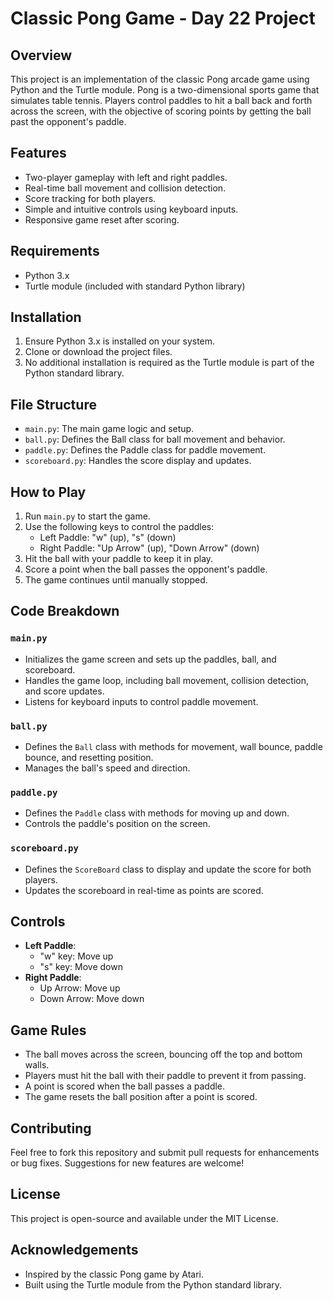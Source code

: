 # Classic Pong Game - Day 22 Project

## Overview
This project is an implementation of the classic Pong arcade game using Python and the Turtle module. Pong is a two-dimensional sports game that simulates table tennis. Players control paddles to hit a ball back and forth across the screen, with the objective of scoring points by getting the ball past the opponent's paddle.

## Features
- Two-player gameplay with left and right paddles.
- Real-time ball movement and collision detection.
- Score tracking for both players.
- Simple and intuitive controls using keyboard inputs.
- Responsive game reset after scoring.

## Requirements
- Python 3.x
- Turtle module (included with standard Python library)

## Installation
1. Ensure Python 3.x is installed on your system.
2. Clone or download the project files.
3. No additional installation is required as the Turtle module is part of the Python standard library.

## File Structure
- `main.py`: The main game logic and setup.
- `ball.py`: Defines the Ball class for ball movement and behavior.
- `paddle.py`: Defines the Paddle class for paddle movement.
- `scoreboard.py`: Handles the score display and updates.

## How to Play
1. Run `main.py` to start the game.
2. Use the following keys to control the paddles:
   - Left Paddle: "w" (up), "s" (down)
   - Right Paddle: "Up Arrow" (up), "Down Arrow" (down)
3. Hit the ball with your paddle to keep it in play.
4. Score a point when the ball passes the opponent's paddle.
5. The game continues until manually stopped.

## Code Breakdown
### `main.py`
- Initializes the game screen and sets up the paddles, ball, and scoreboard.
- Handles the game loop, including ball movement, collision detection, and score updates.
- Listens for keyboard inputs to control paddle movement.

### `ball.py`
- Defines the `Ball` class with methods for movement, wall bounce, paddle bounce, and resetting position.
- Manages the ball's speed and direction.

### `paddle.py`
- Defines the `Paddle` class with methods for moving up and down.
- Controls the paddle's position on the screen.

### `scoreboard.py`
- Defines the `ScoreBoard` class to display and update the score for both players.
- Updates the scoreboard in real-time as points are scored.

## Controls
- **Left Paddle**: 
  - "w" key: Move up
  - "s" key: Move down
- **Right Paddle**: 
  - Up Arrow: Move up
  - Down Arrow: Move down

## Game Rules
- The ball moves across the screen, bouncing off the top and bottom walls.
- Players must hit the ball with their paddle to prevent it from passing.
- A point is scored when the ball passes a paddle.
- The game resets the ball position after a point is scored.

## Contributing
Feel free to fork this repository and submit pull requests for enhancements or bug fixes. Suggestions for new features are welcome!

## License
This project is open-source and available under the MIT License.

## Acknowledgements
- Inspired by the classic Pong game by Atari.
- Built using the Turtle module from the Python standard library.